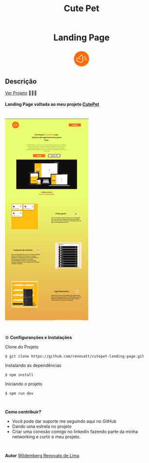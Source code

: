 #

<div align='center'>
<h1>Cute Pet<br> <br>
<p>Landing Page</p>
<img src="./public/logo512.png" width="50px"></h1>
</div>

## Descrição

[Ver Projeto](https://cutepet-landing-page.vercel.app/) 🐶🐱🐾

#### Landing Page voltada ao meu projeto [CutePet](https://schedule-petshop-system.vercel.app)


#


![screens](./public/screen.png)

<br>

⚙️ **Configuranções e Instalações**

Clone do Projeto

    $ git clone https://github.com/renovatt/cutepet-landing-page.git

Instalando as dependências

    $ npm install

Iniciando o projeto

    $ npm run dev

<br>

**Como contribuir?**

- Você pode dar suporte me seguindo aqui no GitHub
- Dando uma estrela no projeto
- Criar uma conexão comigo no linkedin fazendo parte da minha networking e curtir o meu projeto.

<br>

**Autor**
[Wildemberg Renovato de Lima](https://www.linkedin.com/in/renovatt/)